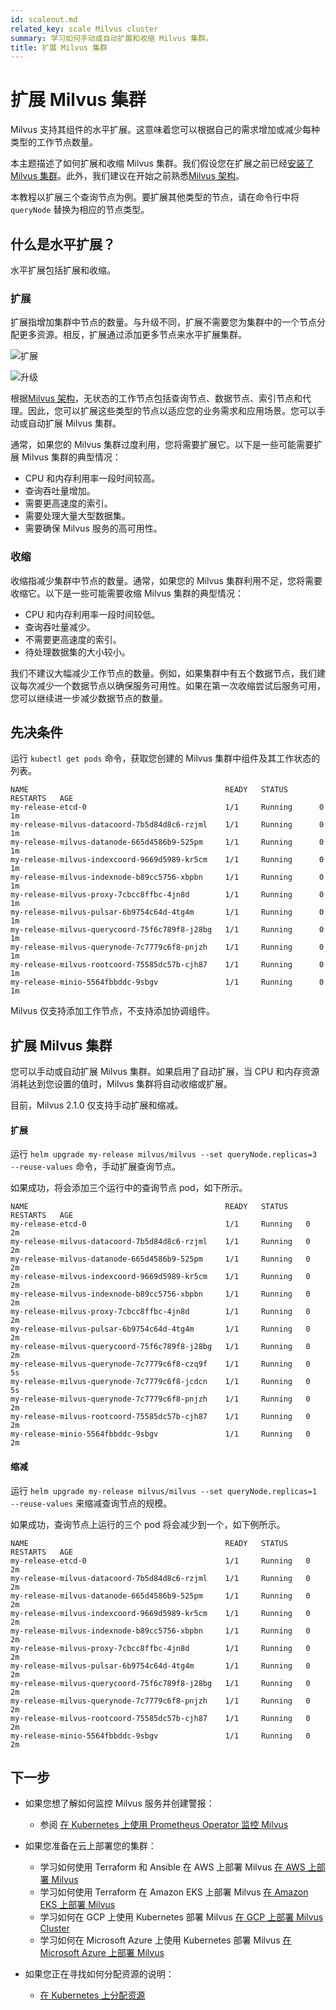 ```yaml
---
id: scaleout.md
related_key: scale Milvus cluster
summary: 学习如何手动或自动扩展和收缩 Milvus 集群。
title: 扩展 Milvus 集群
---
```


# 扩展 Milvus 集群

Milvus 支持其组件的水平扩展。这意味着您可以根据自己的需求增加或减少每种类型的工作节点数量。

本主题描述了如何扩展和收缩 Milvus 集群。我们假设您在扩展之前已经[安装了 Milvus 集群](install_cluster-helm.md)。此外，我们建议在开始之前熟悉[Milvus 架构](architecture_overview.md)。

本教程以扩展三个查询节点为例。要扩展其他类型的节点，请在命令行中将 `queryNode` 替换为相应的节点类型。

## 什么是水平扩展？

水平扩展包括扩展和收缩。

### 扩展
扩展指增加集群中节点的数量。与升级不同，扩展不需要您为集群中的一个节点分配更多资源。相反，扩展通过添加更多节点来水平扩展集群。

![扩展](../../../assets/scale_out.jpg "扩展示意图.")

![升级](../../../assets/scale_up.jpg "升级示意图.")

根据[Milvus 架构](architecture_overview.md)，无状态的工作节点包括查询节点、数据节点、索引节点和代理。因此，您可以扩展这些类型的节点以适应您的业务需求和应用场景。您可以手动或自动扩展 Milvus 集群。

通常，如果您的 Milvus 集群过度利用，您将需要扩展它。以下是一些可能需要扩展 Milvus 集群的典型情况：
- CPU 和内存利用率一段时间较高。
- 查询吞吐量增加。
- 需要更高速度的索引。
- 需要处理大量大型数据集。
- 需要确保 Milvus 服务的高可用性。

### 收缩
收缩指减少集群中节点的数量。通常，如果您的 Milvus 集群利用不足，您将需要收缩它。以下是一些可能需要收缩 Milvus 集群的典型情况：
- CPU 和内存利用率一段时间较低。
- 查询吞吐量减少。
- 不需要更高速度的索引。
- 待处理数据集的大小较小。

<div class="alert note">
我们不建议大幅减少工作节点的数量。例如，如果集群中有五个数据节点，我们建议每次减少一个数据节点以确保服务可用性。如果在第一次收缩尝试后服务可用，您可以继续进一步减少数据节点的数量。
</div>

## 先决条件

运行 `kubectl get pods` 命令，获取您创建的 Milvus 集群中组件及其工作状态的列表。

```
NAME                                            READY   STATUS       RESTARTS   AGE
my-release-etcd-0                               1/1     Running      0          1m
my-release-milvus-datacoord-7b5d84d8c6-rzjml    1/1     Running      0          1m
my-release-milvus-datanode-665d4586b9-525pm     1/1     Running      0          1m
my-release-milvus-indexcoord-9669d5989-kr5cm    1/1     Running      0          1m
my-release-milvus-indexnode-b89cc5756-xbpbn     1/1     Running      0          1m
my-release-milvus-proxy-7cbcc8ffbc-4jn8d        1/1     Running      0          1m
my-release-milvus-pulsar-6b9754c64d-4tg4m       1/1     Running      0          1m
my-release-milvus-querycoord-75f6c789f8-j28bg   1/1     Running      0          1m
my-release-milvus-querynode-7c7779c6f8-pnjzh    1/1     Running      0          1m
my-release-milvus-rootcoord-75585dc57b-cjh87    1/1     Running      0          1m
my-release-minio-5564fbbddc-9sbgv               1/1     Running      0          1m 
```

<div class="alert note">
Milvus 仅支持添加工作节点，不支持添加协调组件。
</div>

## 扩展 Milvus 集群

您可以手动或自动扩展 Milvus 集群。如果启用了自动扩展，当 CPU 和内存资源消耗达到您设置的值时，Milvus 集群将自动收缩或扩展。

目前，Milvus 2.1.0 仅支持手动扩展和缩减。

#### 扩展

运行 `helm upgrade my-release milvus/milvus --set queryNode.replicas=3 --reuse-values` 命令，手动扩展查询节点。

如果成功，将会添加三个运行中的查询节点 pod，如下所示。

```
NAME                                            READY   STATUS    RESTARTS   AGE
my-release-etcd-0                               1/1     Running   0          2m
my-release-milvus-datacoord-7b5d84d8c6-rzjml    1/1     Running   0          2m
my-release-milvus-datanode-665d4586b9-525pm     1/1     Running   0          2m
my-release-milvus-indexcoord-9669d5989-kr5cm    1/1     Running   0          2m
my-release-milvus-indexnode-b89cc5756-xbpbn     1/1     Running   0          2m
my-release-milvus-proxy-7cbcc8ffbc-4jn8d        1/1     Running   0          2m
my-release-milvus-pulsar-6b9754c64d-4tg4m       1/1     Running   0          2m
my-release-milvus-querycoord-75f6c789f8-j28bg   1/1     Running   0          2m
my-release-milvus-querynode-7c7779c6f8-czq9f    1/1     Running   0          5s
my-release-milvus-querynode-7c7779c6f8-jcdcn    1/1     Running   0          5s
my-release-milvus-querynode-7c7779c6f8-pnjzh    1/1     Running   0          2m
my-release-milvus-rootcoord-75585dc57b-cjh87    1/1     Running   0          2m
my-release-minio-5564fbbddc-9sbgv               1/1     Running   0          2m
```

#### 缩减
运行 `helm upgrade my-release milvus/milvus --set queryNode.replicas=1 --reuse-values` 来缩减查询节点的规模。

如果成功，查询节点上运行的三个 pod 将会减少到一个，如下例所示。

```
NAME                                            READY   STATUS    RESTARTS   AGE
my-release-etcd-0                               1/1     Running   0          2m
my-release-milvus-datacoord-7b5d84d8c6-rzjml    1/1     Running   0          2m
my-release-milvus-datanode-665d4586b9-525pm     1/1     Running   0          2m
my-release-milvus-indexcoord-9669d5989-kr5cm    1/1     Running   0          2m
my-release-milvus-indexnode-b89cc5756-xbpbn     1/1     Running   0          2m
my-release-milvus-proxy-7cbcc8ffbc-4jn8d        1/1     Running   0          2m
my-release-milvus-pulsar-6b9754c64d-4tg4m       1/1     Running   0          2m
my-release-milvus-querycoord-75f6c789f8-j28bg   1/1     Running   0          2m
my-release-milvus-querynode-7c7779c6f8-pnjzh    1/1     Running   0          2m
my-release-milvus-rootcoord-75585dc57b-cjh87    1/1     Running   0          2m
my-release-minio-5564fbbddc-9sbgv               1/1     Running   0          2m
```


## 下一步

- 如果您想了解如何监控 Milvus 服务并创建警报：
  - 参阅 [在 Kubernetes 上使用 Prometheus Operator 监控 Milvus](monitor.md)

- 如果您准备在云上部署您的集群：
  - 学习如何使用 Terraform 和 Ansible 在 AWS 上部署 Milvus [在 AWS 上部署 Milvus](aws.md)
  - 学习如何使用 Terraform 在 Amazon EKS 上部署 Milvus [在 Amazon EKS 上部署 Milvus](eks.md)
  - 学习如何在 GCP 上使用 Kubernetes 部署 Milvus [在 GCP 上部署 Milvus Cluster](gcp.md)
  - 学习如何在 Microsoft Azure 上使用 Kubernetes 部署 Milvus [在 Microsoft Azure 上部署 Milvus](azure.md)

- 如果您正在寻找如何分配资源的说明：
  - [在 Kubernetes 上分配资源](allocate.md#standalone)